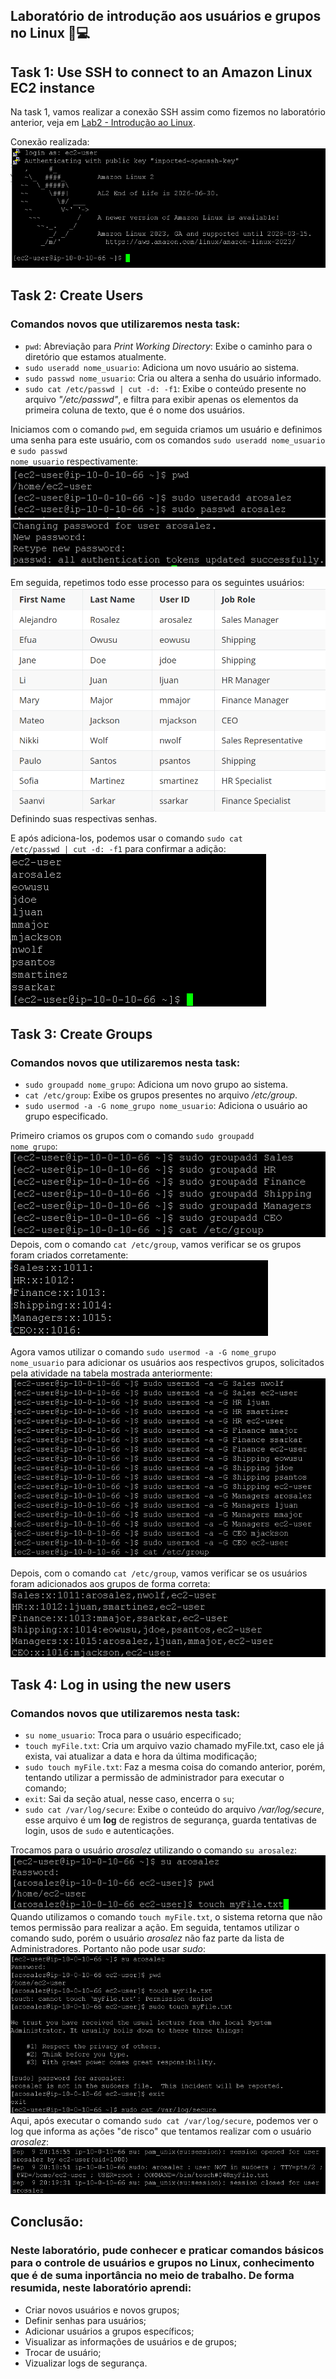 ## Laboratório de introdução aos usuários e grupos no Linux 🐧💻



## Task 1: Use SSH to connect to an Amazon Linux EC2 instance

Na task 1, vamos realizar a conexão SSH assim como fizemos no laboratório anterior, veja em [Lab2 - Introdução ao Linux](https://github.com/RodrigoArraes07/Labs-AWS/blob/main/Lab2-IntroducaoLinux/README.md).

Conexão realizada: <br>
![](images/2025-09-09-16-25-12.png)

## Task 2: Create Users

### Comandos novos que utilizaremos nesta task:

- <code>pwd</code>: Abreviação para *Print Working Directory*: Exibe o caminho para o diretório que estamos atualmente. <br>
- <code>sudo useradd nome_usuario</code>: Adiciona um novo usuário ao sistema. <br>
- <code>sudo passwd nome_usuario</code>: Cria ou altera a senha do usuário informado. <br>
- <code>sudo cat /etc/passwd | cut -d: -f1</code>: Exibe o conteúdo presente no arquivo *"/etc/passwd"*, e filtra para exibir apenas os elementos da primeira coluna de texto, que é o nome dos usuários.

Iniciamos com o comando <code>pwd</code>, em seguida criamos um usuário e definimos uma senha para este usuário, com os comandos <code>sudo useradd nome_usuario</code> e  <code>sudo passwd nome_usuario</code> respectivamente:
![](images/2025-09-09-16-43-53.png) <br>
![](images/2025-09-09-16-44-14.png)

Em seguida, repetimos todo esse processo para os seguintes usuários: <br>
![](images/2025-09-09-16-56-00.png) <br>
Definindo suas respectivas senhas.

E após adiciona-los, podemos usar o comando <code>sudo cat /etc/passwd | cut -d: -f1</code> para confirmar a adição: <br>
![](images/2025-09-09-16-57-27.png)

## Task 3: Create Groups

### Comandos novos que utilizaremos nesta task:

- <code>sudo groupadd nome_grupo</code>: Adiciona um novo grupo ao sistema. <br>
- <code>cat /etc/group</code>: Exibe os grupos presentes no arquivo */etc/group*.
- <code>sudo usermod -a -G nome_grupo nome_usuario</code>: Adiciona o usuário ao grupo especificado. <br>

Primeiro criamos os grupos com o comando <code>sudo groupadd nome_grupo</code>: <br>
![](images/2025-09-09-17-05-49.png) <br>
Depois, com o comando <code>cat /etc/group</code>, vamos verificar se os grupos foram criados corretamente: <br>
![](images/2025-09-09-17-06-20.png)

Agora vamos utilizar o comando <code>sudo usermod -a -G nome_grupo nome_usuario</code> para adicionar os usuários aos respectivos grupos, solicitados pela atividade na tabela mostrada anteriormente: <br>
![](images/2025-09-09-17-14-57.png)

Depois, com o comando <code>cat /etc/group</code>, vamos verificar se os usuários foram adicionados aos grupos de forma correta: <br>
![](images/2025-09-09-17-15-11.png)


## Task 4: Log in using the new users

### Comandos novos que utilizaremos nesta task:

- <code>su nome_usuario</code>: Troca para o usuário especificado;
- <code>touch myFile.txt</code>: Cria um arquivo vazio chamado myFile.txt, caso ele já exista, vai atualizar a data e hora da última modificação;
- <code>sudo touch myFile.txt</code>: Faz a mesma coisa do comando anterior, porém, tentando utilizar a permissão de administrador para executar o comando;
- <code>exit</code>: Sai da seção atual, nesse caso, encerra o <code>su</code>;
- <code>sudo cat /var/log/secure</code>: Exibe o conteúdo do arquivo */var/log/secure*, esse arquivo é um **log** de registros de segurança, guarda tentativas de login, usos de <code>sudo</code> e autenticações.

Trocamos para o usuário *arosalez* utilizando o comando <code>su arosalez</code>: <br>
![](images/2025-09-09-17-18-07.png) <br>
Quando utilizamos o comando <code>touch myFile.txt</code>, o sistema retorna que não temos permissão para realizar a ação. Em seguida, tentamos utilizar o comando sudo, porém o usuário *arosalez* não faz parte da lista de Administradores. Portanto não pode usar *sudo*: <br>
![](images/2025-09-09-17-22-30.png) <br>
Aqui, após executar o comando <code>sudo cat /var/log/secure</code>, podemos ver o log que informa as ações "de risco" que tentamos realizar com o usuário *arosalez*: <br>
![](images/2025-09-09-17-21-51.png)


## Conclusão:

<h3>
Neste laboratório, pude conhecer e praticar comandos básicos para o controle de usuários e grupos no Linux, conhecimento que é de suma inportância no meio de trabalho. De forma resumida, neste laboratório aprendi: 
</h3>

- Criar novos usuários e novos grupos; <br>
- Definir senhas para usuários; <br>
- Adicionar usuários a grupos específicos; <br>
- Visualizar as informações de usuários e de grupos; <br>
- Trocar de usuário; <br>
- Vizualizar logs de segurança. <br>